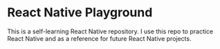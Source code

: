 # React Native Playground

This is a self-learning React Native repository. I use this repo to practice React Native and as a reference for future React Native projects.
